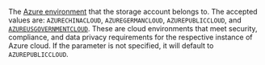 The [Azure environment](https://learn.microsoft.com/en-us/azure/deployment-environments/concept-environments-key-concepts#environments) that the storage account belongs to. The accepted values are: `AZURECHINACLOUD`, `AZUREGERMANCLOUD`, `AZUREPUBLICCLOUD`, and [`AZUREUSGOVERNMENTCLOUD`](https://learn.microsoft.com/en-us/azure/azure-government/documentation-government-developer-guide). These are cloud environments that meet security, compliance, and data privacy requirements for the respective instance of Azure cloud. If the parameter is not specified, it will default to `AZUREPUBLICCLOUD`.